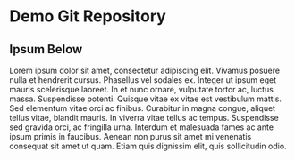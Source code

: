 # Demo Git Repository


## Ipsum Below

Lorem ipsum dolor sit amet, consectetur adipiscing elit. Vivamus posuere nulla et hendrerit cursus. Phasellus vel sodales ex. Integer ut ipsum eget mauris scelerisque laoreet. In et nunc ornare, vulputate tortor ac, luctus massa. Suspendisse potenti. Quisque vitae ex vitae est vestibulum mattis. Sed elementum vitae orci ac finibus. Curabitur in magna congue, aliquet tellus vitae, blandit mauris. In viverra vitae tellus ac tempus. Suspendisse sed gravida orci, ac fringilla urna. Interdum et malesuada fames ac ante ipsum primis in faucibus. Aenean non purus sit amet mi venenatis consequat sit amet ut quam. Etiam quis dignissim elit, quis sollicitudin odio. 
